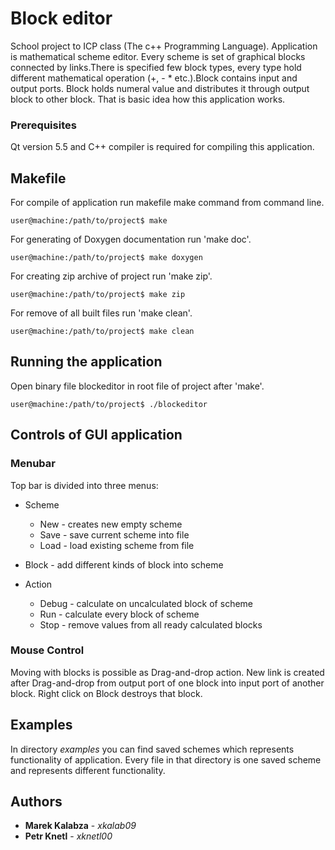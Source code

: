 # Block editor

School project to ICP class (The c++ Programming Language). Application is mathematical scheme editor.
Every scheme is set  of graphical blocks connected by links.There is specified few block types,
every type hold different mathematical operation (+, - * etc.).Block contains input and output ports.
Block holds numeral value and distributes it through output block to other block.
That is basic idea how this application works.

### Prerequisites

Qt version 5.5 and C++ compiler is required for compiling this application.

## Makefile

For compile of application run makefile make command from command line.

```
user@machine:/path/to/project$ make
```

For generating of Doxygen documentation run 'make doc'.
```
user@machine:/path/to/project$ make doxygen
```

For creating zip archive of project run 'make zip'.
```
user@machine:/path/to/project$ make zip
```
For remove of all built files run 'make clean'.
```
user@machine:/path/to/project$ make clean
```

## Running the application
Open binary file blockeditor in root file of project after 'make'.

```
user@machine:/path/to/project$ ./blockeditor
```

## Controls of GUI application

### Menubar

Top bar is divided into three menus:
* Scheme
  * New - creates new empty scheme
  * Save - save current scheme into file
  * Load - load existing scheme from file

* Block - add different kinds of block into scheme
* Action
  * Debug - calculate on uncalculated block of scheme
  * Run - calculate every block of scheme
  * Stop - remove values from all ready calculated blocks

### Mouse Control

Moving with blocks is possible as Drag-and-drop action. New link is created
 after Drag-and-drop from output port of one block into input port of another block. Right click on Block destroys that block.

## Examples
In directory *examples* you can find saved schemes which represents functionality of application.
Every file in that directory is one saved scheme and represents different functionality.

## Authors

* **Marek Kalabza** - *xkalab09*
* **Petr Knetl** - *xknetl00*
